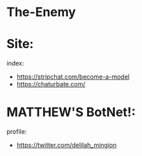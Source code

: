 # The-Enemy
# Site:
index:
- https://stripchat.com/become-a-model
- https://chaturbate.com/

# MATTHEW'S BotNet!:
profile:
- https://twitter.com/delilah_mingion
